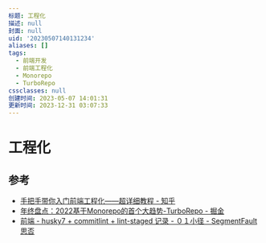 ```yaml
---
标题: 工程化
描述: null
封面: null
uid: '20230507140131234'
aliases: []
tags:
  - 前端开发
  - 前端工程化
  - Monorepo
  - TurboRepo
cssclasses: null
创建时间: 2023-05-07 14:01:31
更新时间: 2023-12-31 03:07:33
---
```


# 工程化

## 参考

- [手把手带你入门前端工程化——超详细教程 - 知乎](https://zhuanlan.zhihu.com/p/276458191)
- [年终盘点：2022基于Monorepo的首个大趋势-TurboRepo - 掘金](https://juejin.cn/post/7051929587852247077)
- [前端 - husky7 + commitlint + lint-staged 记录 - ０１小径 - SegmentFault 思否](https://segmentfault.com/a/1190000040418948)

